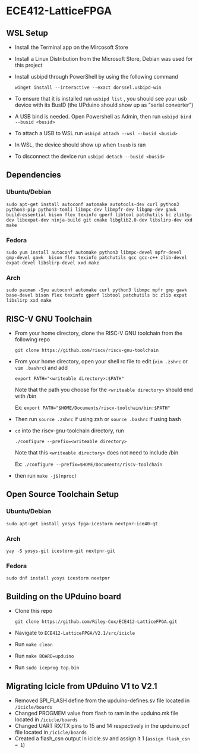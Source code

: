 # ECE412-LatticeFPGA
## WSL Setup
- Install the Terminal app on the Mircosoft Store
- Install a Linux Distribution from the Microsoft Store, Debian was used for this project
- Install usbipd through PowerShell by using the following command
  
  ```
  winget install --interactive --exact dorssel.usbipd-win
  ```
- To ensure that it is installed run `usbipd list` , you should see your usb device with its BusID (the UPduino should show up as "serial converter")
- A USB bind is needed. Open Powershell as Admin, then run `usbipd bind --busid <busid>`
- To attach a USB to WSL run `usbipd attach --wsl --busid <busid>`
- In WSL, the device should show up when `lsusb` is ran
- To disconnect the device run `usbipd detach --busid <busid>`

## Dependencies
### Ubuntu/Debian
```
sudo apt-get install autoconf automake autotools-dev curl python3 python3-pip python3-tomli libmpc-dev libmpfr-dev libgmp-dev gawk build-essential bison flex texinfo gperf libtool patchutils bc zlib1g-dev libexpat-dev ninja-build git cmake libglib2.0-dev libslirp-dev xxd make
```
### Fedora
```
sudo yum install autoconf automake python3 libmpc-devel mpfr-devel gmp-devel gawk  bison flex texinfo patchutils gcc gcc-c++ zlib-devel expat-devel libslirp-devel xxd make
```
### Arch
```
sudo pacman -Syu autoconf automake curl python3 libmpc mpfr gmp gawk base-devel bison flex texinfo gperf libtool patchutils bc zlib expat libslirp xxd make
```
## RISC-V GNU Toolchain
- From your home directory, clone the RISC-V GNU toolchain from the following repo 

  ```
  git clone https://github.com/riscv/riscv-gnu-toolchain
  ```

- From your home directory, open your shell rc file to edit (`vim .zshrc` or `vim .bashrc`) and add
  ```
  export PATH="<writeable directory>:$PATH"
  ```
  Note that the path you choose for the `<writeable directory>` should end with /bin
  
  Ex: `export PATH="$HOME/Documents/riscv-toolchain/bin:$PATH"`
- Then run `source .zshrc` if using zsh or `source .bashrc` if using bash
  
- `cd` into the riscv-gnu-toolchain directory, run
  ```
  ./configure --prefix=<writeable directory>
  ```
  Note that this `<writeable directory>` does not need to include /bin
  
  Ex: `./configure --prefix=$HOME/Documents/riscv-toolchain`
- then run `make -j$(nproc)`
  
  
## Open Source Toolchain Setup
### Ubuntu/Debian
```
sudo apt-get install yosys fpga-icestorm nextpnr-ice40-qt
```
### Arch
```
yay -S yosys-git icestorm-git nextpnr-git
```
### Fedora
```
sudo dnf install yosys icestorm nextpnr
```


## Building on the UPduino board
- Clone this repo
  ```
  git clone https://github.com/Riley-Cox/ECE412-LatticeFPGA.git
  ```
  
- Navigate to `ECE412-LatticeFPGA/V2.1/src/icicle` 
- Run `make clean`
- Run `make BOARD=upduino`
- Run `sudo iceprog top.bin`


## Migrating Icicle from UPduino V1 to V2.1
- Removed SPI_FLASH define from the upduino-defines.sv file located in `/icicle/boards`
- Changed PROGMEM value from flash to ram in the upduino.mk file located in `/icicle/boards`
- Changed UART RX/TX pins to 15 and 14 respectively in the upduino.pcf file located in `/icicle/boards`
- Created a flash_csn output in icicle.sv and assign it 1 (`assign flash_csn = 1`)
